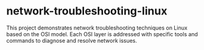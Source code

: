 # network-troubleshooting-linux
This project demonstrates network troubleshooting techniques on Linux based on the OSI model. Each OSI layer is addressed with specific tools and commands to diagnose and resolve network issues.
